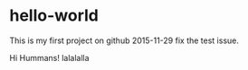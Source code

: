 # hello-world
This is my first project on github
2015-11-29 fix the test issue.

Hi Hummans!
lalalalla
